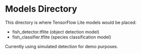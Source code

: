 # Models Directory

This directory is where TensorFlow Lite models would be placed:
- fish_detector.tflite (object detection model)
- fish_classifier.tflite (species classification model)

Currently using simulated detection for demo purposes.